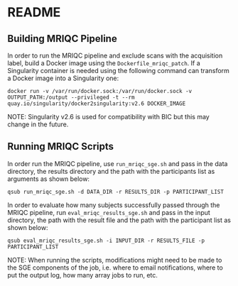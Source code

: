 # README

## Building MRIQC Pipeline
In order to run the MRIQC pipeline and exclude scans with the acquisition label, build a Docker image using the ```Dockerfile_mriqc_patch```. If a Singularity container is needed using the following command can transform a Docker image into a Singularity one:

```docker run -v /var/run/docker.sock:/var/run/docker.sock -v OUTPUT_PATH:/output --privileged -t --rm quay.io/singularity/docker2singularity:v2.6 DOCKER_IMAGE```

NOTE: Singularity v2.6 is used for compatibility with BIC but this may change in the future.

## Running MRIQC Scripts
In order run the MRIQC pipeline, use ```run_mriqc_sge.sh``` and pass in the data directory, the results directory and the path with the participants list as arguments as shown below:

```qsub run_mriqc_sge.sh -d DATA_DIR -r RESULTS_DIR -p PARTICIPANT_LIST```

In order to evaluate how many subjects successfully passed through the MRIQC pipeline, run ```eval_mriqc_results_sge.sh``` and pass in the input directory, the path with the result file and the path with the participant list as shown below:

```qsub eval_mriqc_results_sge.sh -i INPUT_DIR -r RESULTS_FILE -p PARTICIPANT_LIST```

NOTE: When running the scripts, modifications might need to be made to the SGE components of the job, i.e. where to email notifications, where to put the output log, how many array jobs to run, etc.
